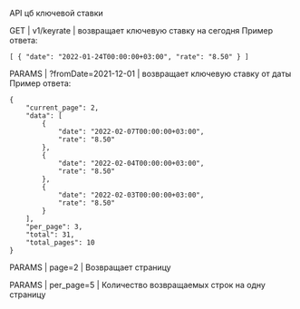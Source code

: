 API цб ключевой ставки

GET | v1/keyrate | возвращает ключевую ставку на сегодня
Пример ответа:
```
[ { "date": "2022-01-24T00:00:00+03:00", "rate": "8.50" } ]
```

PARAMS | ?fromDate=2021-12-01 | возвращает ключевую ставку от даты
Пример ответа:
```
{
    "current_page": 2,
    "data": [
        {
            "date": "2022-02-07T00:00:00+03:00",
            "rate": "8.50"
        },
        {
            "date": "2022-02-04T00:00:00+03:00",
            "rate": "8.50"
        },
        {
            "date": "2022-02-03T00:00:00+03:00",
            "rate": "8.50"
        }
    ],
    "per_page": 3,
    "total": 31,
    "total_pages": 10
}
```
PARAMS | page=2 | Возвращает страницу

PARAMS | per_page=5 | Количество возвращаемых строк на одну страницу
